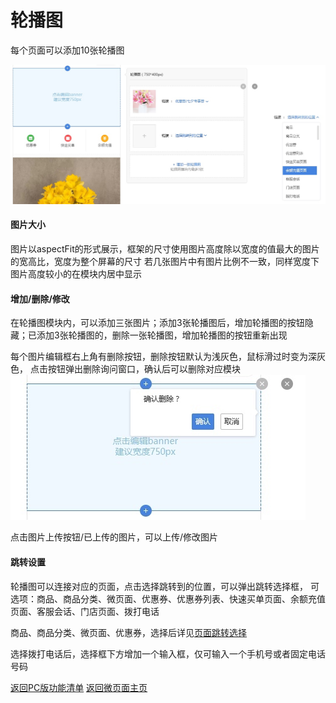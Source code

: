 # 轮播图
每个页面可以添加10张轮播图

![](media/15364829981285/15365449317985.jpg)


#### 图片大小
图片以aspectFit的形式展示，框架的尺寸使用图片高度除以宽度的值最大的图片的宽高比，宽度为整个屏幕的尺寸
若几张图片中有图片比例不一致，同样宽度下图片高度较小的在模块内居中显示

#### 增加/删除/修改
在轮播图模块内，可以添加三张图片；添加3张轮播图后，增加轮播图的按钮隐藏；已添加3张轮播图的，删除一张轮播图，增加轮播图的按钮重新出现

每个图片编辑框右上角有删除按钮，删除按钮默认为浅灰色，鼠标滑过时变为深灰色，
点击按钮弹出删除询问窗口，确认后可以删除对应模块
![](media/15365485647284/15366493210188.jpg)

点击图片上传按钮/已上传的图片，可以上传/修改图片

#### 跳转设置

轮播图可以连接对应的页面，点击选择跳转到的位置，可以弹出跳转选择框，
可选项：商品、商品分类、微页面、优惠券、优惠券列表、快速买单页面、余额充值页面、客服会话、门店页面、拨打电话

商品、商品分类、微页面、优惠券，选择后详见[页面跳转选择](mweblib://15366517292480)

选择拨打电话后，选择框下方增加一个输入框，仅可输入一个手机号或者固定电话号码

[ 返回PC版功能清单](mweblib://15365566054481)
[ 返回微页面主页](mweblib://15364825519106)